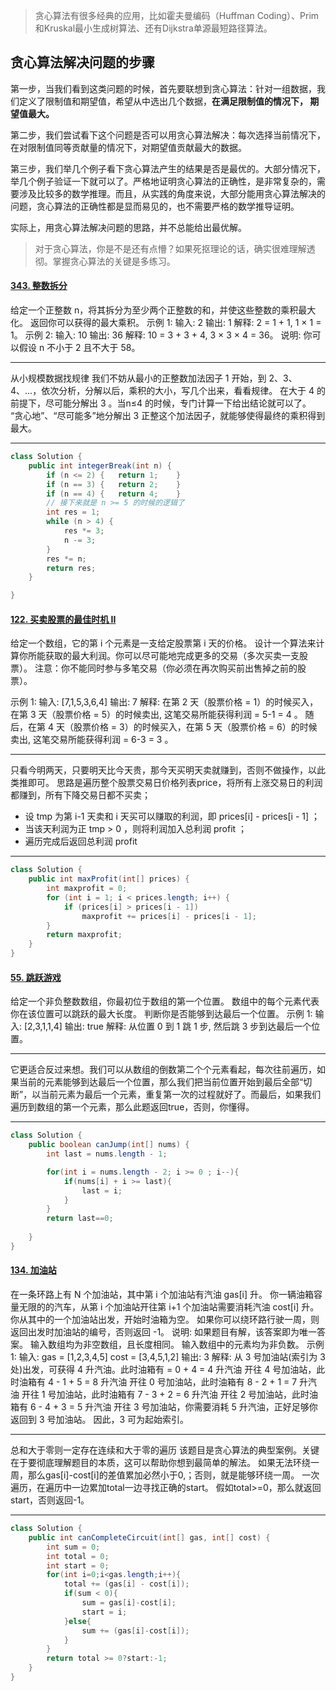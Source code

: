 >  贪心算法有很多经典的应用，比如霍夫曼编码（Huffman Coding）、Prim和Kruskal最小生成树算法、还有Dijkstra单源最短路径算法。

## 贪心算法解决问题的步骤

第一步，当我们看到这类问题的时候，首先要联想到贪心算法：针对一组数据，我们定义了限制值和期望值，希望从中选出几个数据，**在满足限制值的情况下， 期望值最大。** 

第二步，我们尝试看下这个问题是否可以用贪心算法解决：每次选择当前情况下，在对限制值同等贡献量的情况下，对期望值贡献最大的数据。

第三步，我们举几个例子看下贪心算法产生的结果是否是最优的。大部分情况下，举几个例子验证一下就可以了。严格地证明贪心算法的正确性，是非常复杂的，需要涉及比较多的数学推理。而且，从实践的角度来说，大部分能用贪心算法解决的问题，贪心算法的正确性都是显而易见的，也不需要严格的数学推导证明。 

实际上，用贪心算法解决问题的思路，并不总能给出最优解。 

> 对于贪心算法，你是不是还有点懵？如果死抠理论的话，确实很难理解透彻。掌握贪心算法的关键是多练习。

#### [343\. 整数拆分](https://leetcode-cn.com/problems/integer-break/)
给定一个正整数 n，将其拆分为至少两个正整数的和，并使这些整数的乘积最大化。 返回你可以获得的最大乘积。
示例 1:
输入: 2
输出: 1
解释: 2 = 1 + 1, 1 × 1 = 1。
示例 2:
输入: 10
输出: 36
解释: 10 = 3 + 3 + 4, 3 × 3 × 4 = 36。
说明: 你可以假设 n 不小于 2 且不大于 58。

---

从小规模数据找规律
我们不妨从最小的正整数加法因子 1 开始，到 2、3、4、...，依次分析，分解以后，乘积的大小，写几个出来，看看规律。
在大于 4 的前提下，尽可能分解出 3 。当n≤4 的时候，专门计算一下给出结论就可以了。
“贪心地”、“尽可能多”地分解出 3 正整这个加法因子，就能够使得最终的乘积得到最大。

---

```java
class Solution {
    public int integerBreak(int n) {
        if (n <= 2) {   return 1;    }
        if (n == 3) {   return 2;    }
        if (n == 4) {   return 4;    }
        // 接下来就是 n >= 5 的时候的逻辑了
        int res = 1;
        while (n > 4) {
            res *= 3;
            n -= 3;
        }
        res *= n;
        return res;
    }

}
```

#### [122\. 买卖股票的最佳时机 II](https://leetcode-cn.com/problems/best-time-to-buy-and-sell-stock-ii/)
给定一个数组，它的第 i 个元素是一支给定股票第 i 天的价格。
设计一个算法来计算你所能获取的最大利润。你可以尽可能地完成更多的交易（多次买卖一支股票）。
注意：你不能同时参与多笔交易（你必须在再次购买前出售掉之前的股票）。

示例 1:
输入: [7,1,5,3,6,4]
输出: 7
解释: 在第 2 天（股票价格 = 1）的时候买入，在第 3 天（股票价格 = 5）的时候卖出, 这笔交易所能获得利润 = 5-1 = 4 。
     随后，在第 4 天（股票价格 = 3）的时候买入，在第 5 天（股票价格 = 6）的时候卖出, 这笔交易所能获得利润 = 6-3 = 3 。

---

只看今明两天，只要明天比今天贵，那今天买明天卖就赚到，否则不做操作，以此类推即可。
思路是遍历整个股票交易日价格列表price，将所有上涨交易日的利润都赚到，所有下降交易日都不买卖；
- 设 tmp 为第 i-1 天卖和 i 天买可以赚取的利润，即 prices[i] - prices[i - 1] ；
- 当该天利润为正 tmp > 0 ，则将利润加入总利润 profit ；
- 遍历完成后返回总利润 profit 

---

```java
class Solution {
    public int maxProfit(int[] prices) {
        int maxprofit = 0;
        for (int i = 1; i < prices.length; i++) {
            if (prices[i] > prices[i - 1])
                maxprofit += prices[i] - prices[i - 1];
        }
        return maxprofit;
    }
}
```

#### [55\. 跳跃游戏](https://leetcode-cn.com/problems/jump-game/)
给定一个非负整数数组，你最初位于数组的第一个位置。
数组中的每个元素代表你在该位置可以跳跃的最大长度。
判断你是否能够到达最后一个位置。
示例 1:
输入: [2,3,1,1,4]
输出: true
解释: 从位置 0 到 1 跳 1 步, 然后跳 3 步到达最后一个位置。

---

它更适合反过来想。我们可以从数组的倒数第二个个元素看起，每次往前遍历，如果当前的元素能够到达最后一个位置，那么我们把当前位置开始到最后全部“切断”，以当前元素为最后一个元素，重复第一次的过程就好了。而最后，如果我们遍历到数组的第一个元素，那么此题返回true，否则，你懂得。

---

```java
class Solution {
    public boolean canJump(int[] nums) {
        int last = nums.length - 1;

        for(int i = nums.length - 2; i >= 0 ; i--){
            if(nums[i] + i >= last){
                last = i;
            }
        }
        return last==0;
        
    }
}
```

#### [134\. 加油站](https://leetcode-cn.com/problems/gas-station/)
在一条环路上有 N 个加油站，其中第 i 个加油站有汽油 gas[i] 升。
你一辆油箱容量无限的的汽车，从第 i 个加油站开往第 i+1 个加油站需要消耗汽油 cost[i] 升。你从其中的一个加油站出发，开始时油箱为空。
如果你可以绕环路行驶一周，则返回出发时加油站的编号，否则返回 -1。
说明: 
如果题目有解，该答案即为唯一答案。
输入数组均为非空数组，且长度相同。
输入数组中的元素均为非负数。
示例 1:
输入: 
gas  = [1,2,3,4,5]
cost = [3,4,5,1,2]
输出: 3
解释:
从 3 号加油站(索引为 3 处)出发，可获得 4 升汽油。此时油箱有 = 0 + 4 = 4 升汽油
开往 4 号加油站，此时油箱有 4 - 1 + 5 = 8 升汽油
开往 0 号加油站，此时油箱有 8 - 2 + 1 = 7 升汽油
开往 1 号加油站，此时油箱有 7 - 3 + 2 = 6 升汽油
开往 2 号加油站，此时油箱有 6 - 4 + 3 = 5 升汽油
开往 3 号加油站，你需要消耗 5 升汽油，正好足够你返回到 3 号加油站。
因此，3 可为起始索引。

---

总和大于零则一定存在连续和大于零的遍历
该题目是贪心算法的典型案例。关键在于要彻底理解题目的本质，这可以帮助你想到最简单的解法。
如果无法环绕一周，那么gas[i]-cost[i]的差值累加必然小于0,；否则，就是能够环绕一周。
一次遍历，在遍历中一边累加total一边寻找正确的start。
假如total>=0，那么就返回start，否则返回-1。

---

```java
class Solution {
    public int canCompleteCircuit(int[] gas, int[] cost) {
        int sum = 0;
        int total = 0;
        int start = 0;
        for(int i=0;i<gas.length;i++){
            total += (gas[i] - cost[i]);
            if(sum < 0){
                sum = gas[i]-cost[i];
                start = i;
            }else{
                sum += (gas[i]-cost[i]);
            }
        }
        return total >= 0?start:-1;
    }
}
```